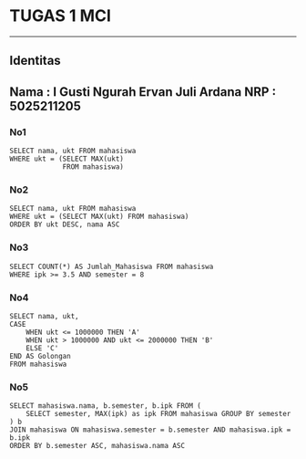 # TUGAS 1 MCI

***

## Identitas
Nama : I Gusti Ngurah Ervan Juli Ardana
NRP : 5025211205
---

### No1
```
SELECT nama, ukt FROM mahasiswa
WHERE ukt = (SELECT MAX(ukt) 
			 FROM mahasiswa)
```
### No2
```
SELECT nama, ukt FROM mahasiswa
WHERE ukt = (SELECT MAX(ukt) FROM mahasiswa)
ORDER BY ukt DESC, nama ASC
```
### No3
```
SELECT COUNT(*) AS Jumlah_Mahasiswa FROM mahasiswa
WHERE ipk >= 3.5 AND semester = 8
```
### No4
```
SELECT nama, ukt,
CASE
	WHEN ukt <= 1000000 THEN 'A'
	WHEN ukt > 1000000 AND ukt <= 2000000 THEN 'B'
	ELSE 'C'
END AS Golongan
FROM mahasiswa
```
### No5
```
SELECT mahasiswa.nama, b.semester, b.ipk FROM (
	SELECT semester, MAX(ipk) as ipk FROM mahasiswa GROUP BY semester
) b
JOIN mahasiswa ON mahasiswa.semester = b.semester AND mahasiswa.ipk = b.ipk
ORDER BY b.semester ASC, mahasiswa.nama ASC
```

